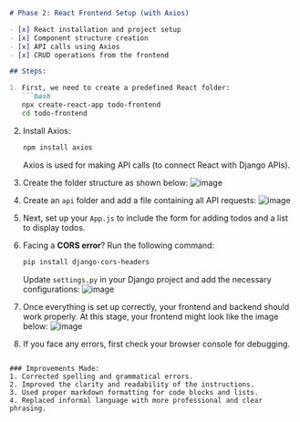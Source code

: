 

```markdown
# Phase 2: React Frontend Setup (with Axios)

- [x] React installation and project setup
- [x] Component structure creation
- [x] API calls using Axios
- [x] CRUD operations from the frontend

## Steps:

1. First, we need to create a predefined React folder:
   ```bash
   npx create-react-app todo-frontend
   cd todo-frontend
   ```

2. Install Axios:
   ```bash
   npm install axios
   ```
   Axios is used for making API calls (to connect React with Django APIs).

3. Create the folder structure as shown below:
   ![image](https://github.com/user-attachments/assets/6f3b8780-b39c-40dc-9082-c1d55ee1532d)

4. Create an `api` folder and add a file containing all API requests:
   ![image](https://github.com/user-attachments/assets/3c269d67-9885-4c56-b39e-f6107a1bd88c)

5. Next, set up your `App.js` to include the form for adding todos and a list to display todos.

6. Facing a **CORS error**? Run the following command:
   ```bash
   pip install django-cors-headers
   ```
   Update `settings.py` in your Django project and add the necessary configurations:
   ![image](https://github.com/user-attachments/assets/63d3cdce-acd2-47c1-a049-a5006e27fd00)

7. Once everything is set up correctly, your frontend and backend should work properly. At this stage, your frontend might look like the image below:
   ![image](https://github.com/user-attachments/assets/0198bac6-8b66-[...)

8. If you face any errors, first check your browser console for debugging.

```

### Improvements Made:
1. Corrected spelling and grammatical errors.
2. Improved the clarity and readability of the instructions.
3. Used proper markdown formatting for code blocks and lists.
4. Replaced informal language with more professional and clear phrasing.
